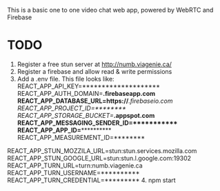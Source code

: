 This is a basic one to one video chat web app, powered by WebRTC and Firebase
# TODO
1. Register a free stun server at http://numb.viagenie.ca/
2. Register a firebase and allow read & write permissions
3. Add a .env file. This file looks like:
REACT_APP_API_KEY=********************
REACT_APP_AUTH_DOMAIN=******.firebaseapp.com
REACT_APP_DATABASE_URL=https://*******.firebaseio.com
REACT_APP_PROJECT_ID=********
REACT_APP_STORAGE_BUCKET=*******.appspot.com
REACT_APP_MESSAGING_SENDER_ID=***********
REACT_APP_APP_ID=****************
REACT_APP_MEASUREMENT_ID=********

REACT_APP_STUN_MOZZILA_URL=stun:stun.services.mozilla.com
REACT_APP_STUN_GOOGLE_URL=stun:stun.l.google.com:19302
REACT_APP_TURN_URL=turn:numb.viagenie.ca
REACT_APP_TURN_USERNAME=**********
REACT_APP_TURN_CREDENTIAL=*********
4. npm start
